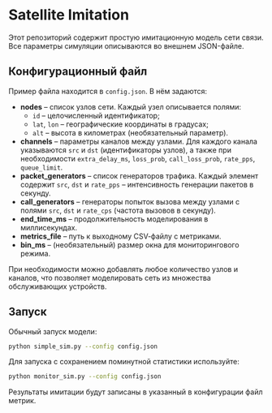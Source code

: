 # Satellite Imitation

Этот репозиторий содержит простую имитационную модель сети связи. 
Все параметры симуляции описываются во внешнем JSON-файле.

## Конфигурационный файл

Пример файла находится в `config.json`. В нём задаются:

- **nodes** – список узлов сети. Каждый узел описывается полями:
  - `id` – целочисленный идентификатор;
  - `lat`, `lon` – географические координаты в градусах;
  - `alt` – высота в километрах (необязательный параметр).
- **channels** – параметры каналов между узлами. Для каждого канала указываются
  `src` и `dst` (идентификаторы узлов), а также при необходимости
  `extra_delay_ms`, `loss_prob`, `call_loss_prob`, `rate_pps`, `queue_limit`.
- **packet_generators** – список генераторов трафика. Каждый элемент содержит
  `src`, `dst` и `rate_pps` – интенсивность генерации пакетов в секунду.
- **call_generators** – генераторы попыток вызова между узлами с полями `src`,
  `dst` и `rate_cps` (частота вызовов в секунду).
- **end_time_ms** – продолжительность моделирования в миллисекундах.
- **metrics_file** – путь к выходному CSV‑файлу с метриками.
- **bin_ms** – (необязательный) размер окна для мониторингового режима.

При необходимости можно добавлять любое количество узлов и каналов, что
позволяет моделировать сеть из множества обслуживающих устройств.

## Запуск

Обычный запуск модели:

```bash
python simple_sim.py --config config.json
```

Для запуска с сохранением поминутной статистики используйте:

```bash
python monitor_sim.py --config config.json
```

Результаты имитации будут записаны в указанный в конфигурации файл метрик.
